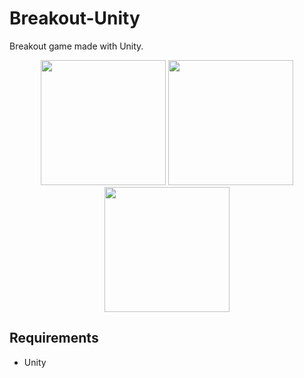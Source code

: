 # Breakout-Unity
Breakout game made with Unity.


<p align="center">
  <img src="https://github.com/JimPavan/Breakout-Unity/blob/master/Screenshots/game.png" width="200"/>
  <img src="https://github.com/JimPavan/Breakout-Unity/blob/master/Screenshots/level_selection.png" width="200"/>
  <img src="https://github.com/JimPavan/Breakout-Unity/blob/master/Screenshots/menu.png" width="200"/>
</p>

## Requirements
- Unity
